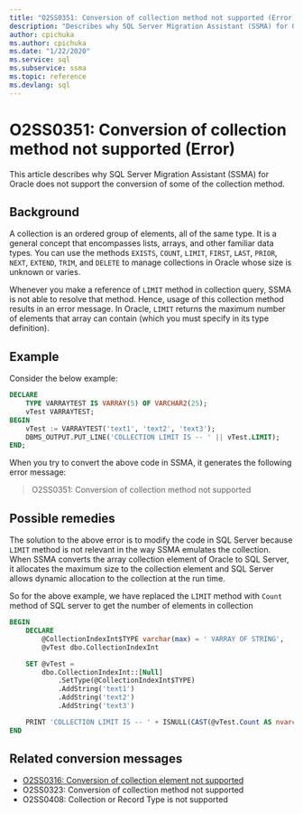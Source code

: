 ```yaml
---
title: "O2SS0351: Conversion of collection method not supported (Error)"
description: "Describes why SQL Server Migration Assistant (SSMA) for Oracle does not support the conversion of some of the collection method."
author: cpichuka
ms.author: cpichuka
ms.date: "1/22/2020"
ms.service: sql
ms.subservice: ssma
ms.topic: reference
ms.devlang: sql
---
```


# O2SS0351: Conversion of collection method not supported (Error)

This article describes why SQL Server Migration Assistant (SSMA) for Oracle does not support the conversion of some of the collection method.

## Background

A collection is an ordered group of elements, all of the same type. It is a general concept that encompasses lists, arrays, and other familiar data types. You can use the methods `EXISTS`, `COUNT`, `LIMIT`, `FIRST`, `LAST`, `PRIOR`, `NEXT`, `EXTEND`, `TRIM`, and `DELETE` to manage collections in Oracle whose size is unknown or varies.

Whenever you make a reference of `LIMIT` method in collection query, SSMA is not able to resolve that method. Hence, usage of this collection method results in an error message. In Oracle, `LIMIT` returns the maximum number of elements that array can contain (which you must specify in its type definition).

## Example

Consider the below example:

```sql
DECLARE
    TYPE VARRAYTEST IS VARRAY(5) OF VARCHAR2(25);
    vTest VARRAYTEST;
BEGIN
    vTest := VARRAYTEST('text1', 'text2', 'text3');
    DBMS_OUTPUT.PUT_LINE('COLLECTION LIMIT IS -- ' || vTest.LIMIT);
END;
```

When you try to convert the above code in SSMA, it generates the following error message:

> O2SS0351: Conversion of collection method not supported

## Possible remedies

The solution to the above error is to modify the code in SQL Server because `LIMIT` method is not relevant in the way SSMA emulates the collection. When SSMA converts the array collection element of Oracle to SQL Server, it allocates the maximum size to the collection element and SQL Server allows dynamic allocation to the collection at the run time.

So for the above example, we have replaced the `LIMIT` method with `Count` method of SQL server to get the number of elements in collection

```sql
BEGIN
    DECLARE
        @CollectionIndexInt$TYPE varchar(max) = ' VARRAY OF STRING',
        @vTest dbo.CollectionIndexInt

    SET @vTest =
        dbo.CollectionIndexInt::[Null]
            .SetType(@CollectionIndexInt$TYPE)
            .AddString('text1')
            .AddString('text2')
            .AddString('text3')

    PRINT 'COLLECTION LIMIT IS -- ' + ISNULL(CAST(@vTest.Count AS nvarchar(max)), '')
END
```

## Related conversion messages

* [O2SS0316: Conversion of collection element not supported](o2ss0408.md)
* O2SS0323: Conversion of collection method not supported
* O2SS0408: Collection or Record Type is not supported
